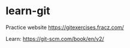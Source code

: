 # learn-git
Practice website https://gitexercises.fracz.com/

Learn: https://git-scm.com/book/en/v2/
